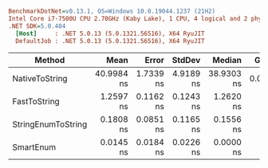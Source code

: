 ``` ini

BenchmarkDotNet=v0.13.1, OS=Windows 10.0.19044.1237 (21H2)
Intel Core i7-7500U CPU 2.70GHz (Kaby Lake), 1 CPU, 4 logical and 2 physical cores
.NET SDK=5.0.404
  [Host]     : .NET 5.0.13 (5.0.1321.56516), X64 RyuJIT
  DefaultJob : .NET 5.0.13 (5.0.1321.56516), X64 RyuJIT


```
|             Method |       Mean |     Error |    StdDev |     Median |  Gen 0 | Allocated |
|------------------- |-----------:|----------:|----------:|-----------:|-------:|----------:|
|     NativeToString | 40.9984 ns | 1.7339 ns | 4.9189 ns | 38.9303 ns | 0.0114 |      24 B |
|       FastToString |  1.2597 ns | 0.1162 ns | 0.1243 ns |  1.2620 ns |      - |         - |
| StringEnumToString |  0.1808 ns | 0.0851 ns | 0.1165 ns |  0.1556 ns |      - |         - |
|          SmartEnum |  0.0145 ns | 0.0184 ns | 0.0226 ns |  0.0000 ns |      - |         - |
